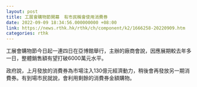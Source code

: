 ```yaml
---
layout: post
title: 工展會購物節開幕　有市民稱會使用消費券
date: 2022-09-09 18:34:56.000000000 +08:00
link: https://news.rthk.hk/rthk/ch/component/k2/1666258-20220909.htm
categories: rthk
---
```


工展會購物節今日起一連四日在亞博館舉行，主辦的廠商會說，因應展期較去年多一日，整體銷售額有望打破6000萬元水平。

政府說，上月發放的消費券為市場注入130億元經濟動力，稍後會再發放另一期消費券。有到場市民就說，會利用剩餘的消費券金額購物。
